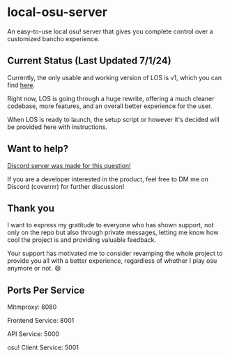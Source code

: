 # local-osu-server
An easy-to-use local osu! server that gives you complete control over a customized bancho experience.

## Current Status (Last Updated 7/1/24)
Currently, the only usable and working version of LOS is v1, which you can find [here](https://github.com/jeevanjohnson/local-osu-server).

Right now, LOS is going through a huge rewrite, offering a much cleaner codebase, more features, and an overall better experience for the user.

When LOS is ready to launch, the setup script or however it's decided will be provided here with instructions.

## Want to help?
[Discord server was made for this question!](https://discord.gg/KcgTtV25En)

If you are a developer interested in the product, feel free to DM me on Discord (coverrrr) for further discussion!

## Thank you
I want to express my gratitude to everyone who has shown support, not only on the repo but also through private messages, letting me know how cool the project is and providing valuable feedback.

Your support has motivated me to consider revamping the whole project to provide you all with a better experience, regardless of whether I play osu anymore or not. 😄

## Ports Per Service
Mitmproxy: 8080

Frontend Service: 8001

API Service: 5000 

osu! Client Service: 5001
